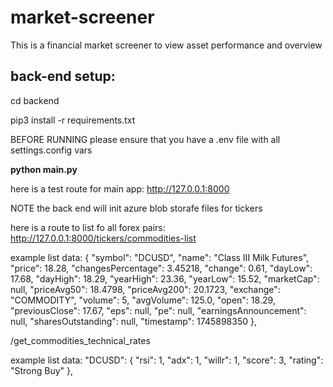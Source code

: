 # market-screener
This is a financial market screener to view asset performance and overview 

## back-end setup:

cd backend 

pip3 install -r requirements.txt

BEFORE RUNNING
please ensure that you have a .env file with all settings.config vars

**python main.py**

here is a test route for main app:
http://127.0.0.1:8000

NOTE the back end will init azure blob storafe files for tickers

here is a route to list fo all forex pairs:
http://127.0.0.1:8000/tickers/commodities-list

example list data:
{
    "symbol": "DCUSD",
    "name": "Class III Milk Futures",
    "price": 18.28,
    "changesPercentage": 3.45218,
    "change": 0.61,
    "dayLow": 17.68,
    "dayHigh": 18.29,
    "yearHigh": 23.36,
    "yearLow": 15.52,
    "marketCap": null,
    "priceAvg50": 18.4798,
    "priceAvg200": 20.1723,
    "exchange": "COMMODITY",
    "volume": 5,
    "avgVolume": 125.0,
    "open": 18.29,
    "previousClose": 17.67,
    "eps": null,
    "pe": null,
    "earningsAnnouncement": null,
    "sharesOutstanding": null,
    "timestamp": 1745898350
},

/get_commodities_technical_rates

example list data:
"DCUSD": {
        "rsi": 1,
        "adx": 1,
        "willr": 1,
        "score": 3,
        "rating": "Strong Buy"
    },
